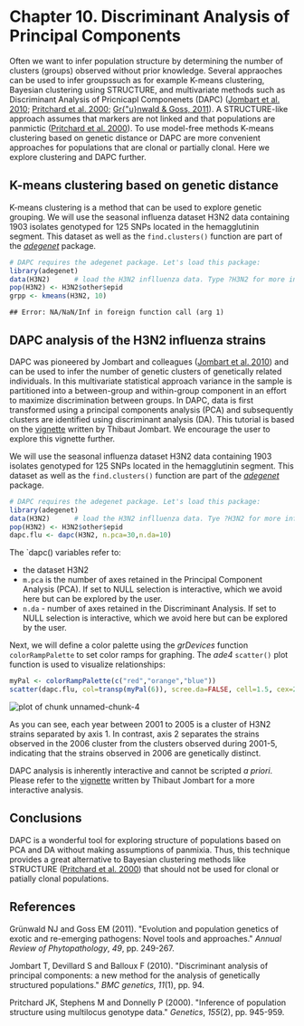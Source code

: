 


Chapter 10. Discriminant Analysis of Principal Components
=====

Often we want to infer population structure by determining the number of clusters (groups) observed without prior knowledge. Several appraoches can be used to infer groupssuch as for example K-means clustering, Bayesian clustering using STRUCTURE, and multivariate methods such as Discriminant Analysis of Pricnicapl Componenets (DAPC) (<a href="">Jombart et al. 2010</a>; <a href="">Pritchard et al. 2000</a>; <a href="">Gr{\"u}nwald & Goss, 2011</a>). A STRUCTURE-like approach assumes that markers are not linked and that populations are panmictic (<a href="">Pritchard et al. 2000</a>). To use model-free methods K-means clustering based on genetic distance or DAPC are more convenient approaches for populations that are clonal or partially clonal. Here we explore clustering and DAPC further.

K-means clustering based on genetic distance
-----

K-means clustering is a method that can be used to explore genetic grouping. We will use the seasonal influenza dataset H3N2 data containing 1903 isolates genotyped for 125 SNPs located in the hemagglutinin segment. This dataset as well as the `find.clusters()` function are part of the [*adegenet*](http://adegenet.r-forge.r-project.org) package. 


```r
# DAPC requires the adegenet package. Let's load this package:
library(adegenet)
data(H3N2)      # load the H3N2 inflluenza data. Type ?H3N2 for more info on data.
pop(H3N2) <- H3N2$other$epid
grpp <- kmeans(H3N2, 10)
```

```
## Error: NA/NaN/Inf in foreign function call (arg 1)
```




DAPC analysis of the H3N2 influenza strains
----

DAPC was pioneered by Jombart and colleagues (<a href="">Jombart et al. 2010</a>) and can be used to infer the number of genetic clusters of genetically related individuals. In this multivariate statistical approach variance in the sample is partitioned into a between-group and within-group component in an effort to maximize discrimination between groups. In DAPC, data is first transformed using a principal components analysis (PCA) and subsequently clusters are identified using discriminant analysis (DA). This tutorial is based on the [vignette](http://cran.at.r-project.org/web/packages/adegenet/vignettes/adegenet-dapc.pdf) written by Thibaut Jombart. We encourage the user to explore this vignette further.

We will use the seasonal influenza dataset H3N2 data containing 1903 isolates genotyped for 125 SNPs located in the hemagglutinin segment. This dataset as well as the `find.clusters()` function are part of the [*adegenet*](http://adegenet.r-forge.r-project.org) package. 


```r
# DAPC requires the adegenet package. Let's load this package:
library(adegenet)
data(H3N2)      # load the H3N2 inflluenza data. Tye ?H3N2 for more info.
pop(H3N2) <- H3N2$other$epid
dapc.flu <- dapc(H3N2, n.pca=30,n.da=10)
```


The `dapc() variables refer to:

- the dataset H3N2
- `m.pca` is the number of axes retained in the Principal Component Analysis (PCA). If set to NULL selection is interactive, which we avoid here but can be explored by the user.
- `n.da` -  number of axes retained in the Discriminant Analysis. If set to NULL selection is interactive, which we avoid here but can be explored by the user.

Next, we will define a color palette using the *grDevices* function `colorRampPalette` to set color ramps for graphing. The *ade4* `scatter()` plot function is used to visualize relationships:


```r
myPal <- colorRampPalette(c("red","orange","blue"))
scatter(dapc.flu, col=transp(myPal(6)), scree.da=FALSE, cell=1.5, cex=2, bg="white",cstar=0)
```

![plot of chunk unnamed-chunk-4](figure/unnamed-chunk-4.png) 


As you can see, each year between 2001 to 2005 is a cluster of H3N2 strains separated by axis 1. In contrast, axis 2 separates the strains observed in the 2006 cluster from the clusters observed during 2001-5, indicating that the strains observed in 2006 are genetically distinct.

DAPC analysis is inherently interactive and cannot be scripted *a priori*. Please refer to the [vignette](http://cran.at.r-project.org/web/packages/adegenet/vignettes/adegenet-dapc.pdf) written by Thibaut Jombart for a more interactive analysis.

Conclusions
----

DAPC is a wonderful tool for exploring structure of populations based on PCA and DA without making assumptions of panmixia. Thus, this technique provides a great alternative to Bayesian clustering methods like STRUCTURE (<a href="">Pritchard et al. 2000</a>) that should not be used for clonal or patially clonal populations.

References
----------
Grünwald NJ and Goss EM (2011). "Evolution and population genetics
of exotic and re-emerging pathogens: Novel tools and approaches."
_Annual Review of Phytopathology_, *49*, pp. 249-267.

Jombart T, Devillard S and Balloux F (2010). "Discriminant
analysis of principal components: a new method for the analysis of
genetically structured populations." _BMC genetics_, *11*(1), pp.
94.

Pritchard JK, Stephens M and Donnelly P (2000). "Inference of
population structure using multilocus genotype data." _Genetics_,
*155*(2), pp. 945-959.

